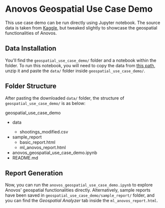 # Anovos Geospatial Use Case Demo

This use case demo can be run directly using Jupyter notebook. 
The source data is taken from [Kaggle]("https://www.kaggle.com/datasets/ramjasmaurya/us-police-shootings-from-20152022"), 
but tweaked slightly to showcase the geospatial functionalities of Anovos.

## Data Installation 

You'll find the `geospatial_use_case_demo/`  folder and a notebook within the folder. 
To run this notebook, you will need to copy the data from 
[this path]("https://mobilewalla-anovos.s3.amazonaws.com/geospatial_use_case_demo/data.zip"), unzip it and paste the 
`data/` folder inside `geospatial_use_case_demo/`.
## Folder Structure

After pasting the downloaded `data/` folder, the structure of `geospatial_use_case_demo/` is as below:

geospatial_use_case_demo
<ul>
  <li>data</li>
    <ul>
      <li>shootings_modified.csv</li>
    </ul>
  <li>sample_report
    <ul>
      <li>basic_report.html</li>
      <li>ml_anovos_report.html</li>
    </ul>
  </li>
  <li>anovos_geospatial_use_case_demo.ipynb</li>
  <li>README.md</li>
</ul>

## Report Generation

Now, you can run the `anovos_geospatial_use_case_demo.ipynb` to explore Anovos' geospatial functionalities directly. 
Alternatively, sample reports have been saved in `geospatial_use_case_demo/sample_report/` folder,
and you can find the _Geospatial Analyzer_ tab inside the `ml_anovos_report.html`.

